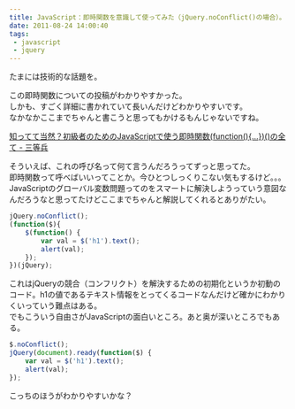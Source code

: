 ```yaml
---
title: JavaScript：即時関数を意識して使ってみた（jQuery.noConflict()の場合）。
date: 2011-08-24 14:00:40
tags: 
 - javascript
 - jquery
---
```


たまには技術的な話題を。

この即時関数についての投稿がわかりやすかった。<br>
しかも、すごく詳細に書かれていて長いんだけどわかりやすいです。<br>
なかなかここまでちゃんと書こうと思ってもかけるもんじゃないですね。

<a href="http://d.hatena.ne.jp/sandai/20110824/p1" title="知ってて当然？初級者のためのJavaScriptで使う即時関数(function(){...})()の全て - 三等兵" target="_blank">知ってて当然？初級者のためのJavaScriptで使う即時関数(function(){...})()の全て - 三等兵</a>

そういえば、これの呼び名って何て言うんだろうってずっと思ってた。<br>
即時関数って呼べばいいってことか。今ひとつしっくりこない気もするけど。。。<br>
JavaScriptのグローバル変数問題ってのをスマートに解決しようっていう意図なんだろうなと思ってたけどここまでちゃんと解説してくれるとありがたい。

```javascript
jQuery.noConflict();
(function($){
	$(function() {
		var val = $('h1').text();
		alert(val);
	});
})(jQuery);
```

これはjQueryの競合（コンフリクト）を解決するための初期化というか初動のコード。h1の値であるテキスト情報をとってくるコードなんだけど確かにわかりくいっていう難点はある。<br>
でもこういう自由さがJavaScriptの面白いところ。あと奥が深いところでもある。<br>

```javascript
$.noConflict();
jQuery(document).ready(function($) {
	var val = $('h1').text();
	alert(val);
});
```

こっちのほうがわかりやすいかな？
